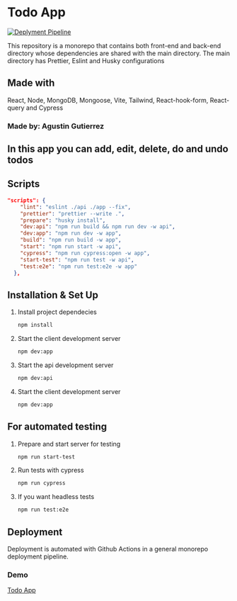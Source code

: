 # Todo App

[![Deplyment Pipeline](https://github.com/aggutierrez98/todo-app-monorepo/actions/workflows/pipeline.yml/badge.svg)](https://github.com/aggutierrez98/todo-app-monorepo/actions/workflows/pipeline.yml)

This repository is a monorepo that contains both front-end and back-end directory whose dependencies are shared with the main directory.
The main directory has Prettier, Eslint and Husky configurations

## Made with

React, Node, MongoDB, Mongoose, Vite, Tailwind, React-hook-form, React-query and Cypress

### Made by: Agustin Gutierrez

## In this app you can add, edit, delete, do and undo todos

## Scripts

```json
"scripts": {
    "lint": "eslint ./api ./app --fix",
    "prettier": "prettier --write .",
    "prepare": "husky install",
    "dev:api": "npm run build && npm run dev -w api",
    "dev:app": "npm run dev -w app",
    "build": "npm run build -w app",
    "start": "npm run start -w api",
    "cypress": "npm run cypress:open -w app",
    "start-test": "npm run test -w api",
    "test:e2e": "npm run test:e2e -w app"
  },
```

## Installation & Set Up

1. Install project dependecies

   ```sh
   npm install
   ```

2. Start the client development server

   ```sh
   npm dev:app
   ```

3. Start the api development server

   ```sh
   npm dev:api
   ```

4. Start the client development server

   ```sh
   npm dev:app
   ```

## For automated testing

1. Prepare and start server for testing

   ```sh
   npm run start-test
   ```

2. Run tests with cypress

   ```sh
   npm run cypress
   ```

3. If you want headless tests

   ```sh
   npm run test:e2e
   ```

## Deployment

Deployment is automated with Github Actions in a general monorepo deployment pipeline.

### Demo

[Todo App](https://todo-app-monorepo.fly.dev)
